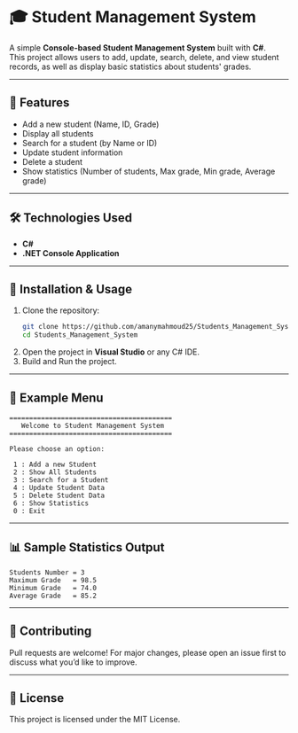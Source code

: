 # 🎓 Student Management System

A simple **Console-based Student Management System** built with **C#**.  
This project allows users to add, update, search, delete, and view student records, as well as display basic statistics about students' grades.

---

## 🚀 Features
- Add a new student (Name, ID, Grade)
- Display all students
- Search for a student (by Name or ID)
- Update student information
- Delete a student
- Show statistics (Number of students, Max grade, Min grade, Average grade)

---

## 🛠️ Technologies Used
- **C#**
- **.NET Console Application**

---

## 📂 Installation & Usage
1. Clone the repository:
   ```bash
   git clone https://github.com/amanymahmoud25/Students_Management_System.git
   cd Students_Management_System
   ```
2. Open the project in **Visual Studio** or any C# IDE.
3. Build and Run the project.

---

## 📸 Example Menu
```
=========================================
   Welcome to Student Management System
=========================================

Please choose an option:

 1 : Add a new Student
 2 : Show All Students
 3 : Search for a Student
 4 : Update Student Data
 5 : Delete Student Data
 6 : Show Statistics
 0 : Exit
```

---

## 📊 Sample Statistics Output
```
Students Number = 3
Maximum Grade   = 98.5
Minimum Grade   = 74.0
Average Grade   = 85.2
```

---

## 🤝 Contributing
Pull requests are welcome! For major changes, please open an issue first to discuss what you’d like to improve.

---

## 📜 License
This project is licensed under the MIT License.

